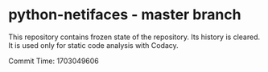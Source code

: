 # python-netifaces - master branch

This repository contains frozen state of the repository.
Its history is cleared. It is used only for static code
analysis with Codacy.

Commit Time: 1703049606